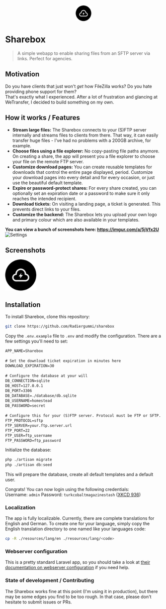 <p align="center">
  <img src="./storage/app/public/logo.png" width="50" height="50">
</p>

# Sharebox
> A simple webapp to enable sharing files from an SFTP server via links. Perfect for agencies.

## Motivation
Do you have clients that just won't *get* how FileZilla works? Do you hate providing phone support for them?  
That's exactly what I experienced. After a lot of frustration and glancing at WeTransfer, I decided to build something on my own.

## How it works / Features
 - **Stream large files:** The Sharebox connects to your (S)FTP server internally and streams files to clients from there. That way, it can easily transfer huge files - I've had no problems with a 200GB archive, for example.
 - **Choose files using a file explorer:** No copy-pasting file paths anymore. On creating a share, the app will present you a file explorer to choose your file on the remote FTP server.
 - **Customize download pages:** You can create reusable templates for downloads that control the entire page displayed, period. Customize your download pages into every detail and for every occasion, or just use the beautiful default template.
 - **Expire or password-protect shares:** For every share created, you can optionally set an expiration date or a password to make sure it only reaches the intended recipient.
 - **Download tickets:** On visiting a landing page, a ticket is generated. This prevents direct links to your files.
 - **Customize the backend:** The Sharebox lets you upload your own logo and primary colour which are also available in your templates.

**You can view a bunch of screenshots here: https://imgur.com/a/5jVfx2U** 
   ![Settings](https://i.imgur.com/ZKWLCfj.png)
   
## Screenshots
  <img src="./storage/app/public/logo.png" width="100" height="100">

## Installation
To install Sharebox, clone this repository:

```bash
git clone https://github.com/Radiergummi/sharebox
```

Copy the `.env.example` file to `.env` and modify the configuration. There are a few settings you'll need to set:

```
APP_NAME=Sharebox

# Set the download ticket expiration in minutes here
DOWNLOAD_EXPIRATION=30

# Configure the database at your will
DB_CONNECTION=sqlite
DB_HOST=127.0.0.1
DB_PORT=3306
DB_DATABASE=./database/db.sqlite
DB_USERNAME=homestead
DB_PASSWORD=secret

# Configure this for your (S)FTP server. Protocol must be FTP or SFTP.
FTP_PROTOCOL=sftp
FTP_SERVER=your.ftp.server.url
FTP_PORT=22
FTP_USER=ftp_username
FTP_PASSWORD=ftp_password

```
Initialize the database:

```bash
php ./artisan migrate
php ./artisan db:seed
```

This will prepare the database, create all default templates and a default user. 

Congrats! You can now login using the following credentials:  
Username: `admin`
Password: `turkcobaltmagazinestash` ([XKCD 936](https://xkcd.com/936))

### Localization
The app is fully localizable. Currently, there are complete translations for English and German. To create one for your language, simply copy the English translation directory to one named like your languages code: 

```bash
cp -R ./resources/lang/en ./resources/lang/<code>
```

### Webserver configuration
This is a pretty standard Laravel app, so you should take a look at [their documentation on webserver configuration](https://laravel.com/docs/5.6/installation#web-server-configuration) if you need help.

### State of development / Contributing
The Sharebox works fine at this point (I'm using it in production), but there may be some edges you find to be too rough. In that case, please don't hesitate to submit issues or PRs.

